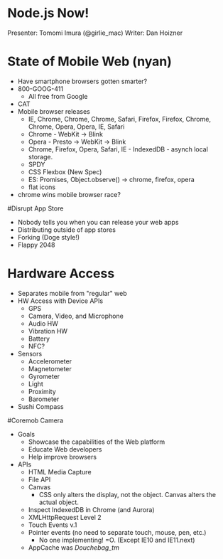 Node.js Now!
============
Presenter: Tomomi Imura (@girlie_mac)
Writer: Dan Hoizner

# State of Mobile Web (nyan)
* Have smartphone browsers gotten smarter?
* 800-GOOG-411
  - All free from Google
* CAT
* Mobile browser releases
  - IE, Chrome, Chrome, Chrome, Safari, Firefox, Firefox, Chrome, Chrome, Opera, Opera, IE, Safari
  - Chrome - WebKit -> Blink
  - Opera - Presto -> WebKit -> Blink
  - Chrome, Firefox, Opera, Safari, IE - IndexedDB - asynch local storage.
  - SPDY
  - CSS Flexbox (New Spec)
  - ES: Promises, Object.observe() -> chrome, firefox, opera
  - flat icons
* chrome wins mobile browser race?

#Disrupt App Store
* Nobody tells you when you can release your web apps
* Distributing outside of app stores
* Forking (Doge style!)
* Flappy 2048

# Hardware Access
* Separates mobile from "regular" web
* HW Access with Device APIs
  - GPS
  - Camera, Video, and Microphone
  - Audio HW
  - Vibration HW
  - Battery
  - NFC?
* Sensors
  - Accelerometer
  - Magnetometer
  - Gyrometer
  - Light
  - Proximity
  - Barometer
* Sushi Compass

#Coremob Camera
* Goals
  - Showcase the capabilities of the Web platform
  - Educate Web developers
  - Help improve browsers
* APIs
  - HTML Media Capture
  - File API
  - Canvas
    - CSS only alters the display, not the object. Canvas alters the actual object.
  - Inspect IndexedDB in Chrome (and Aurora)
  - XMLHttpRequest Level 2
  - Touch Events v.1
  - Pointer events (no need to separate touch, mouse, pen, etc.)
    - No one implementing! =O. (Except IE10 and IE11.next)
  - AppCache was *Douchebag_tm*
